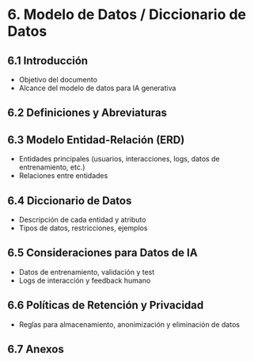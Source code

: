 # 6. Modelo de Datos / Diccionario de Datos

## 6.1 Introducción
- Objetivo del documento
- Alcance del modelo de datos para IA generativa

## 6.2 Definiciones y Abreviaturas

## 6.3 Modelo Entidad-Relación (ERD)
- Entidades principales (usuarios, interacciones, logs, datos de entrenamiento, etc.)
- Relaciones entre entidades

## 6.4 Diccionario de Datos
- Descripción de cada entidad y atributo
- Tipos de datos, restricciones, ejemplos

## 6.5 Consideraciones para Datos de IA
- Datos de entrenamiento, validación y test
- Logs de interacción y feedback humano

## 6.6 Políticas de Retención y Privacidad
- Reglas para almacenamiento, anonimización y eliminación de datos

## 6.7 Anexos 